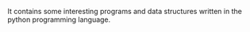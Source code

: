 It contains some interesting programs and data structures written in the python programming language.
